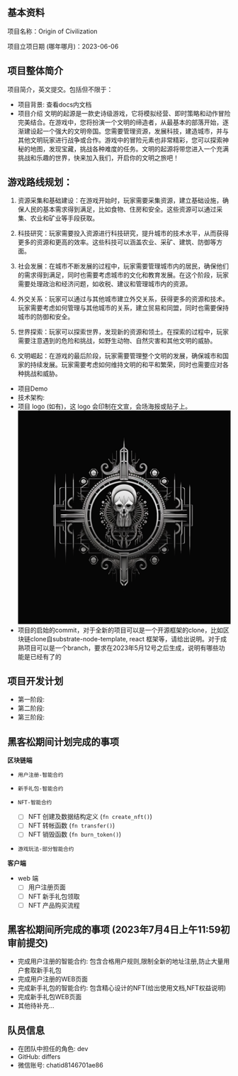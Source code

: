 ## 基本资料

项目名称：Origin of Civilization

项目立项日期 (哪年哪月)：2023-06-06

## 项目整体简介

项目简介，英文提交。包括但不限于：

<!-- - 项目背景/原由/要解决的问题 (如有其他附件，可放到 `docs` 目录内。英文提交)。 -->
- 项目背景: 查看docs内文档
- 项目介绍
文明的起源是一款史诗级游戏，它将模拟经营、即时策略和动作冒险完美结合。在游戏中，您将扮演一个文明的缔造者，从最基本的部落开始，逐渐建设起一个强大的文明帝国。您需要管理资源，发展科技，建造城市，并与其他文明玩家进行战争或合作。游戏中的冒险元素也非常精彩，您可以探索神秘的地图，发现宝藏，挑战各种难度的任务。文明的起源将带您进入一个充满挑战和乐趣的世界，快来加入我们，开启你的文明之旅吧！

## 游戏路线规划：

 1. 资源采集和基础建设：在游戏开始时，玩家需要采集资源，建立基础设施，确保人民的基本需求得到满足，比如食物、住房和安全。这些资源可以通过采集、农业和矿业等手段获取。

 2. 科技研究：玩家需要投入资源进行科技研究，提升城市的技术水平，从而获得更多的资源和更高的效率。这些科技可以涵盖农业、采矿、建筑、防御等方面。

 3. 社会发展：在城市不断发展的过程中，玩家需要管理城市内的居民，确保他们的需求得到满足，同时也需要考虑城市的文化和教育发展。在这个阶段，玩家需要处理政治和经济问题，如收税、建议和管理城市内的资源。

 4. 外交关系：玩家可以通过与其他城市建立外交关系，获得更多的资源和技术。玩家需要考虑如何管理与其他城市的关系，建立贸易和同盟，同时也需要保持城市的防御和安全。

 5. 世界探索：玩家可以探索世界，发现新的资源和领土。在探索的过程中，玩家需要注意遇到的危险和挑战，如野生动物、自然灾害和其他文明的威胁。

 6. 文明崛起：在游戏的最后阶段，玩家需要管理整个文明的发展，确保城市和国家的持续发展。玩家需要考虑如何维持文明的和平和繁荣，同时也需要应对各种挑战和威胁。

- 项目Demo
- 技术架构:
- 项目 logo (如有)，这 logo 会印制在文宣，会场海报或贴子上。![LOGO](LOGO2.png)
- 项目的启始的commit，对于全新的项目可以是一个开源框架的clone，比如区块链clone自substrate-node-template, react
框架等，请给出说明。对于成熟项目可以是一个branch，要求在2023年5月12号之后生成，说明有哪些功能是已经有了的

## 项目开发计划

- 第一阶段:
- 第二阶段:
- 第三阶段:
## 黑客松期间计划完成的事项

<!-- - 请团队在报名那一周 git clone 这个代码库并创建团队目录，在 readme 里列出黑客松期间内打算完成的代码功能点。并提交 PR 到本代码库。例子如下 (这只是一个 nft 项目的例子，请根据团队项目自身定义具体工作)： -->

**区块链端**

- `用户注册-智能合约`

- `新手礼包-智能合约`

- `NFT-智能合约`
  - [ ] NFT 创建及数据结构定义 (`fn create_nft()`)
  - [ ] NFT 转帐函数 (`fn transfer()`)
  - [ ] NFT 销毁函数 (`fn burn_token()`)

- `游戏玩法-部分智能合约`


**客户端**

- web 端
  - [ ] 用户注册页面
  - [ ] NFT 新手礼包领取
  - [ ] NFT 产品购买流程

<!-- - hybrid (react-native)
  - [ ] 用户注册页面
  - [ ] NFT 产品创建流程
  - [ ] NFT 产品购买流程 -->


## 黑客松期间所完成的事项 (2023年7月4日上午11:59初审前提交)

<!-- - 2023年7月4日上午11:59前，在本栏列出黑客松期间最终完成的功能点。
- 把相关代码放在 `src` 目录里，并在本栏列出在黑客松期间完成的开发工作及代码结构。我们将对这些目录/档案作重点技术评审。
- Demo 视频，ppt等大文件不要提交。可以在readme中存放它们的链接地址 -->
- 完成用户注册的智能合约: 包含合格用户规则,限制全新的地址注册,防止大量用户套取新手礼包
- 完成用户注册的WEB页面
- 完成新手礼包的智能合约: 包含精心设计的NFT(给出使用文档,NFT权益说明)
- 完成新手礼包WEB页面
- 其他待补充...

## 队员信息

- 在团队中担任的角色: dev
- GitHub:  differs
- 微信账号: chatid8146701ae86